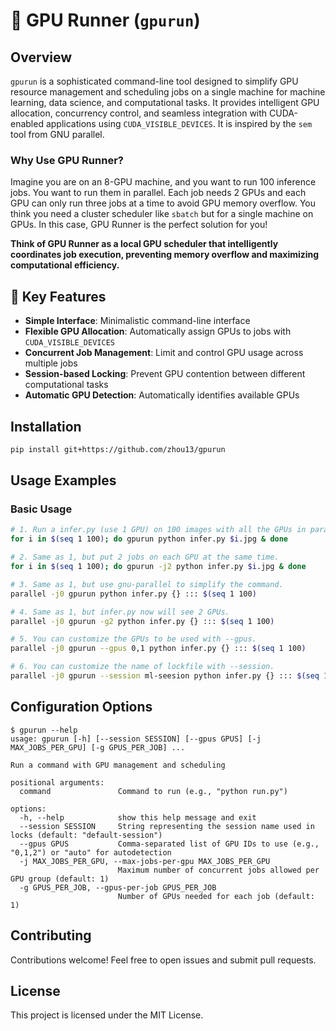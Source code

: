 # 🚀 GPU Runner (`gpurun`)

## Overview

`gpurun` is a sophisticated command-line tool designed to simplify GPU resource management and scheduling jobs on a single machine for machine learning, data science, and computational tasks. It provides intelligent GPU allocation, concurrency control, and seamless integration with CUDA-enabled applications using `CUDA_VISIBLE_DEVICES`. It is inspired by the `sem` tool from GNU parallel.

### Why Use GPU Runner?

Imagine you are on an 8-GPU machine, and you want to run 100 inference jobs. You want to run them in parallel. Each job needs 2 GPUs and each GPU can only run three jobs at a time to avoid GPU memory overflow. You think you need a cluster scheduler like `sbatch` but for a single machine on GPUs. In this case, GPU Runner is the perfect solution for you!

**Think of GPU Runner as a local GPU scheduler that intelligently coordinates job execution, preventing memory overflow and maximizing computational efficiency.**

## 🌟 Key Features

- **Simple Interface**: Minimalistic command-line interface
- **Flexible GPU Allocation**: Automatically assign GPUs to jobs with `CUDA_VISIBLE_DEVICES`
- **Concurrent Job Management**: Limit and control GPU usage across multiple jobs
- **Session-based Locking**: Prevent GPU contention between different computational tasks
- **Automatic GPU Detection**: Automatically identifies available GPUs

## Installation

```bash
pip install git+https://github.com/zhou13/gpurun
```

## Usage Examples

### Basic Usage

```bash
# 1. Run a infer.py (use 1 GPU) on 100 images with all the GPUs in parallel, 1 job on each GPU.
for i in $(seq 1 100); do gpurun python infer.py $i.jpg & done

# 2. Same as 1, but put 2 jobs on each GPU at the same time.
for i in $(seq 1 100); do gpurun -j2 python infer.py $i.jpg & done

# 3. Same as 1, but use gnu-parallel to simplify the command.
parallel -j0 gpurun python infer.py {} ::: $(seq 1 100)

# 4. Same as 1, but infer.py now will see 2 GPUs.
parallel -j0 gpurun -g2 python infer.py {} ::: $(seq 1 100)

# 5. You can customize the GPUs to be used with --gpus.
parallel -j0 gpurun --gpus 0,1 python infer.py {} ::: $(seq 1 100)

# 6. You can customize the name of lockfile with --session.
parallel -j0 gpurun --session ml-seesion python infer.py {} ::: $(seq 1 100)
```

## Configuration Options

```
$ gpurun --help
usage: gpurun [-h] [--session SESSION] [--gpus GPUS] [-j MAX_JOBS_PER_GPU] [-g GPUS_PER_JOB] ...

Run a command with GPU management and scheduling

positional arguments:
  command               Command to run (e.g., "python run.py")

options:
  -h, --help            show this help message and exit
  --session SESSION     String representing the session name used in locks (default: "default-session")
  --gpus GPUS           Comma-separated list of GPU IDs to use (e.g., "0,1,2") or "auto" for autodetection
  -j MAX_JOBS_PER_GPU, --max-jobs-per-gpu MAX_JOBS_PER_GPU
                        Maximum number of concurrent jobs allowed per GPU group (default: 1)
  -g GPUS_PER_JOB, --gpus-per-job GPUS_PER_JOB
                        Number of GPUs needed for each job (default: 1)
```

## Contributing

Contributions welcome! Feel free to open issues and submit pull requests.

## License

This project is licensed under the MIT License.
